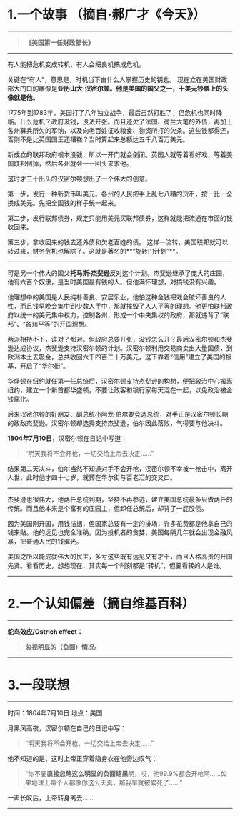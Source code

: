 
# 1.一个故事 （摘自·郝广才《今天》）
----------

> **《美国第一任财政部长》**

----------

 有人能把危机变成转机，有人会把良机搞成危机。
 
 关键在“有人”，意思是，时机当下由什么人掌握历史的钥匙。 现在立在美国财政部大门口的雕像是**亚历山大·汉密尔顿。他是美国的国父之一，十美元钞票上的头像就是他。**
 
 1775年到1783年，美国打了八年独立战争，最后虽然打胜了，但危机也同时降临。什么危机？政府没钱，没法开张。而且还欠了法国、荷兰大笔的外债，再加上各州募兵所欠的军饷，以及向老百姓征收粮食、物资所打的欠条。这些钱都得还，否则不是比英国国王还糟糕？当时算起来总额达五千八百万美元。 
 
 新成立的联邦政府根本没钱，所以一开门就会倒闭。英国人就等着看好戏，等着美国联邦倒掉，然后各州就会一一回头来求他。
 
 这时才三十出头的汉密尔顿想出了一个伟大的创意。
 
 第一步，发行一种新货币叫美元。各州的人民把手上乱七八糟的货币，按一比一全换成美元。先把全国钱的样子统一起来。 
 
 
 第二步，发行联邦债券，规定只能用美元买联邦债券，这样就能把流通在市面的钱收回来。
 
 第三步，拿收回来的钱去还外债和欠老百姓的债。 这样一流转，美国联邦就可以转过来，财务危机也解除了。这就是著名的**“旋转门计划”**。

----------


 
 可是另一个伟大的国父**托马斯·杰斐逊**反对这个计划。杰斐逊继承了庞大的庄园，他有六百个奴隶，是当时美国最有钱的人。但他满怀理想，对搞钱没有兴趣。
 
 他理想中的美国是人民纯朴善良、安居乐业，他怕这种金钱把戏会破坏善良的人性，而且钱早晚会集中到少数人手中，那就摧毁了人人平等的理想。他更怕联邦政府以统一的美元集中权力，控制各州，形成一个中央集权的政府，那就违背了“联邦”、“各州平等”的开国理想。
 
 两派相持不下，谁对？都对。但政府总要开张，没钱怎么开？最后汉密尔顿和杰斐逊达成协议，杰斐逊支持汉密尔顿的计划。汉密尔顿利用交易商卖出大量国债，到欧洲本土去吸金，总共收回六千四百二十万美元，这下靠着“信用”建立了美国的根基，开启了“华尔街”。
 
 华盛顿在纽约就任第一任总统后，汉密尔顿支持杰斐逊的构想，便把政治中心搬离纽约，建立一个新首都华盛顿，不要让政客和银行家每天混在一起，以免政治被金钱腐化。
 
 后来汉密尔顿的好朋友、副总统小阿龙·伯尔要竞选总统，对手正是汉密尔顿长期的政敌杰斐逊。汉密尔顿却选择支持杰斐逊，伯尔因此落败，气得要与他决斗。
 
 **1804年7月10日**，汉密尔顿在日记中写道：
 

>  “明天我将不会开枪，一切交给上帝去决定……”

 
 结果第二天决斗，伯尔当然不知道对手不会开枪，汉密尔顿不幸被一枪击中，离开人世，此时他才四十七岁，就葬在华尔街与百老汇的交叉口。
 

----------


 杰斐逊也很伟大，他两任总统到期，坚持不再参选，建立美国总统最多只做两任的传统。而且他本来是个富有的庄园主，但卸任总统后，却背了一屁股债。
 
 因为美国刚开国，用钱拮据，但国家总要有一定的排场，许多花费都是他拿自己的钱来贴。他的远见也完全准确，因为投机者的贪婪，美国每隔几年就会出现金融风暴，把普通人民的钱骗光。
 
 美国之所以能成就伟大的民主，多亏这些既有远见又有才干，而且人格高贵的开国先贤。看看历史，想想现在，其实每一个时刻都是“转机”，但要看转的人是谁。

----------
# 2.一个认知偏差（摘自维基百科）
----------

**鸵鸟效应/Ostrich effect：**

> **忽视明显的（负面）情况。**


----------
# 3.一段联想
----------

时间：1804年7月10日
地点：美国

月黑风高夜，汉密尔顿在自己的日记中写：
 
>  “明天我将不会开枪，一切交给上帝去决定……”

他不知道的是，这时上帝正穿着隐身衣在他旁边叹气：

>  “你不要**直接忽略这么明显的负面结果**啊，哎，他99.9%都会开枪啊……如果地球上每个人都像你这么天真，那我早就被累死了……”

 一声长叹后，上帝转身离去……
 

----------

